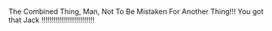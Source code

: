The Combined Thing, Man, Not To Be Mistaken For Another Thing!!! You got that Jack !!!!!!!!!!!!!!!!!!!!!!!!!!
